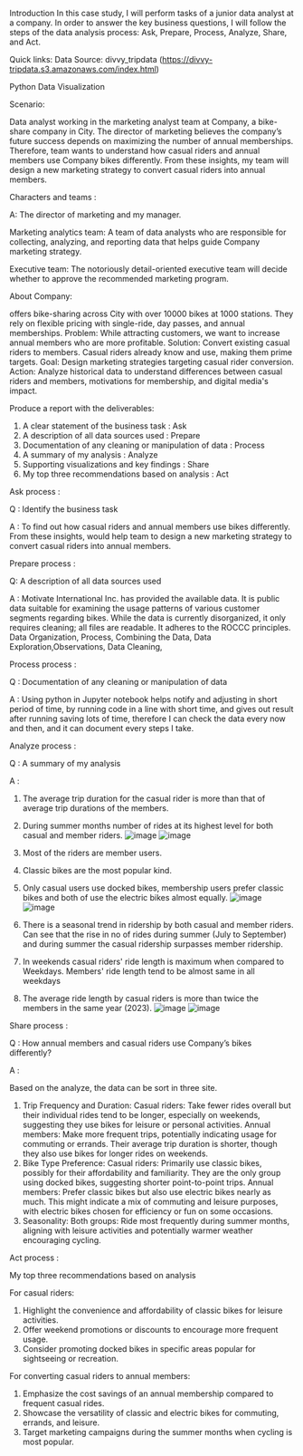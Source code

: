 Introduction
In this case study, I will perform tasks of a junior data analyst at a company. In order to answer the key business questions, I will follow the steps of the data analysis process: Ask, Prepare, Process, Analyze, Share, and Act.

Quick links:
Data Source: divvy_tripdata (https://divvy-tripdata.s3.amazonaws.com/index.html)

Python Data Visualization

Scenario: 

Data analyst working in the marketing analyst team at Company, a bike-share company in City. 
The director of marketing believes the company’s future success depends on maximizing the number of annual memberships. 
Therefore, team wants to understand how casual riders and annual members use Company bikes differently. 
From these insights, my team will design a new marketing strategy to convert casual riders into annual members.


Characters and teams :

A: The director of marketing and my manager. 

Marketing analytics team: A team of data analysts who are responsible for collecting, analyzing, and reporting data that helps guide Company marketing strategy. 

Executive team: The notoriously detail-oriented executive team will decide whether to approve the recommended marketing program.


About Company:

offers bike-sharing across City with over 10000 bikes at 1000 stations. They rely on flexible pricing with single-ride, day passes, and annual memberships.
Problem: While attracting customers, we want to increase annual members who are more profitable.
Solution: Convert existing casual riders to members. Casual riders already know and use, making them prime targets.
Goal: Design marketing strategies targeting casual rider conversion.
Action: Analyze historical data to understand differences between casual riders and members, motivations for membership, and digital media's impact.

Produce a report with the deliverables:

1. A clear statement of the business task : Ask
2. A description of all data sources used  : Prepare
3. Documentation of any cleaning or manipulation of data : Process
4. A summary of my analysis : Analyze
5. Supporting visualizations and key findings : Share
6. My top three recommendations based on analysis : Act


Ask process : 

Q : Identify the business task

A : To find out how casual riders and annual members use bikes differently. From these insights, would help team to design a new marketing strategy to convert casual riders into annual members.


Prepare process : 

Q: A description of all data sources used 

A : Motivate International Inc. has provided the available data. It is public data suitable for examining the usage patterns of various customer segments regarding bikes. While the data is currently disorganized, it only requires cleaning; all files are readable. It adheres to the ROCCC principles. Data Organization, Process, Combining the Data, Data Exploration,Observations, Data Cleaning, 


Process process : 

Q : Documentation of any cleaning or manipulation of data

A : Using python in Jupyter notebook helps notify and adjusting in short period of time, by running code in a line with short time, and gives out result after running saving lots of time, therefore I can check the data every now and then, and it can document every steps I take.


Analyze process : 

Q : A summary of my analysis

A : 

1. The average trip duration for the casual rider is more than that of average trip durations of the members.
2.  During summer months number of rides at its highest level for both casual and member riders.
![image](https://github.com/y4611676/Unanimous-Project/assets/71640831/d788a6a2-3320-4864-baec-101124f12091)
![image](https://github.com/y4611676/Unanimous-Project/assets/71640831/4e00f206-7709-4e95-92b6-3195e36036c0)


3. Most of the riders are member users.
4. Classic bikes are the most popular kind.
5. Only casual users use docked bikes, membership users prefer classic bikes and both of use the electric bikes almost equally.
![image](https://github.com/y4611676/Unanimous-Project/assets/71640831/ee609919-cae6-49ad-9039-65a95c994bdd)
![image](https://github.com/y4611676/Unanimous-Project/assets/71640831/03935dda-91ce-44b0-96a1-8a3e05086dce)

6. There is a seasonal trend in ridership by both casual and member riders. Can see that the rise in no of rides during summer (July to September) and during summer the casual ridership surpasses member ridership.
7. In weekends casual riders' ride length is maximum when compared to Weekdays. Members' ride length tend to be almost same in all weekdays 
8. The average ride length by casual riders is more than twice the members in the same year (2023).
![image](https://github.com/y4611676/Unanimous-Project/assets/71640831/6e8ecd04-6f64-4c95-9cc1-7086867d2c50)
![image](https://github.com/y4611676/Unanimous-Project/assets/71640831/b39ba1b5-4734-4805-88ca-3a3367158413)

Share process : 

Q : How annual members and casual riders use Company’s bikes differently?

A : 

Based on the analyze, the data can be sort in three site.
1. Trip Frequency and Duration:
Casual riders: Take fewer rides overall but their individual rides tend to be longer, especially on weekends, suggesting they use bikes for leisure or personal activities.
Annual members: Make more frequent trips, potentially indicating usage for commuting or errands. Their average trip duration is shorter, though they also use bikes for longer rides on weekends.
2. Bike Type Preference:
Casual riders: Primarily use classic bikes, possibly for their affordability and familiarity. They are the only group using docked bikes, suggesting shorter point-to-point trips.
Annual members: Prefer classic bikes but also use electric bikes nearly as much. This might indicate a mix of commuting and leisure purposes, with electric bikes chosen for efficiency or fun on some occasions.
3. Seasonality:
Both groups: Ride most frequently during summer months, aligning with leisure activities and potentially warmer weather encouraging cycling.

Act process : 

My top three recommendations based on analysis


For casual riders: 

1. Highlight the convenience and affordability of classic bikes for leisure activities.
2. Offer weekend promotions or discounts to encourage more frequent usage.
3. Consider promoting docked bikes in specific areas popular for sightseeing or recreation.

For converting casual riders to annual members: 

1. Emphasize the cost savings of an annual membership compared to frequent casual rides.
2. Showcase the versatility of classic and electric bikes for commuting, errands, and leisure.
3. Target marketing campaigns during the summer months when cycling is most popular.



